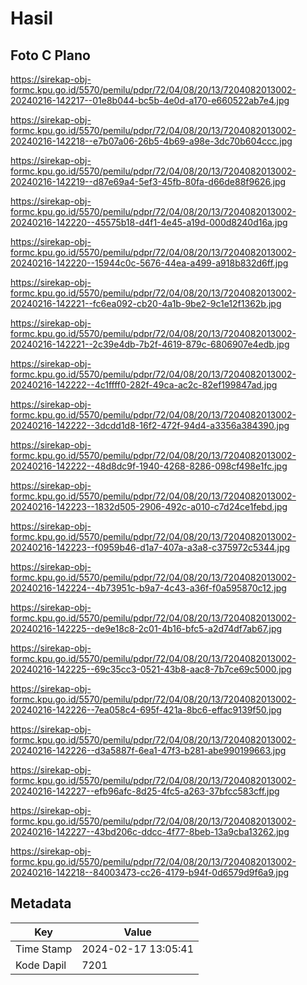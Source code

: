 # Hasil

## Foto C Plano

https://sirekap-obj-formc.kpu.go.id/5570/pemilu/pdpr/72/04/08/20/13/7204082013002-20240216-142217--01e8b044-bc5b-4e0d-a170-e660522ab7e4.jpg

https://sirekap-obj-formc.kpu.go.id/5570/pemilu/pdpr/72/04/08/20/13/7204082013002-20240216-142218--e7b07a06-26b5-4b69-a98e-3dc70b604ccc.jpg

https://sirekap-obj-formc.kpu.go.id/5570/pemilu/pdpr/72/04/08/20/13/7204082013002-20240216-142219--d87e69a4-5ef3-45fb-80fa-d66de88f9626.jpg

https://sirekap-obj-formc.kpu.go.id/5570/pemilu/pdpr/72/04/08/20/13/7204082013002-20240216-142220--45575b18-d4f1-4e45-a19d-000d8240d16a.jpg

https://sirekap-obj-formc.kpu.go.id/5570/pemilu/pdpr/72/04/08/20/13/7204082013002-20240216-142220--15944c0c-5676-44ea-a499-a918b832d6ff.jpg

https://sirekap-obj-formc.kpu.go.id/5570/pemilu/pdpr/72/04/08/20/13/7204082013002-20240216-142221--fc6ea092-cb20-4a1b-9be2-9c1e12f1362b.jpg

https://sirekap-obj-formc.kpu.go.id/5570/pemilu/pdpr/72/04/08/20/13/7204082013002-20240216-142221--2c39e4db-7b2f-4619-879c-6806907e4edb.jpg

https://sirekap-obj-formc.kpu.go.id/5570/pemilu/pdpr/72/04/08/20/13/7204082013002-20240216-142222--4c1ffff0-282f-49ca-ac2c-82ef199847ad.jpg

https://sirekap-obj-formc.kpu.go.id/5570/pemilu/pdpr/72/04/08/20/13/7204082013002-20240216-142222--3dcdd1d8-16f2-472f-94d4-a3356a384390.jpg

https://sirekap-obj-formc.kpu.go.id/5570/pemilu/pdpr/72/04/08/20/13/7204082013002-20240216-142222--48d8dc9f-1940-4268-8286-098cf498e1fc.jpg

https://sirekap-obj-formc.kpu.go.id/5570/pemilu/pdpr/72/04/08/20/13/7204082013002-20240216-142223--1832d505-2906-492c-a010-c7d24ce1febd.jpg

https://sirekap-obj-formc.kpu.go.id/5570/pemilu/pdpr/72/04/08/20/13/7204082013002-20240216-142223--f0959b46-d1a7-407a-a3a8-c375972c5344.jpg

https://sirekap-obj-formc.kpu.go.id/5570/pemilu/pdpr/72/04/08/20/13/7204082013002-20240216-142224--4b73951c-b9a7-4c43-a36f-f0a595870c12.jpg

https://sirekap-obj-formc.kpu.go.id/5570/pemilu/pdpr/72/04/08/20/13/7204082013002-20240216-142225--de9e18c8-2c01-4b16-bfc5-a2d74df7ab67.jpg

https://sirekap-obj-formc.kpu.go.id/5570/pemilu/pdpr/72/04/08/20/13/7204082013002-20240216-142225--69c35cc3-0521-43b8-aac8-7b7ce69c5000.jpg

https://sirekap-obj-formc.kpu.go.id/5570/pemilu/pdpr/72/04/08/20/13/7204082013002-20240216-142226--7ea058c4-695f-421a-8bc6-effac9139f50.jpg

https://sirekap-obj-formc.kpu.go.id/5570/pemilu/pdpr/72/04/08/20/13/7204082013002-20240216-142226--d3a5887f-6ea1-47f3-b281-abe990199663.jpg

https://sirekap-obj-formc.kpu.go.id/5570/pemilu/pdpr/72/04/08/20/13/7204082013002-20240216-142227--efb96afc-8d25-4fc5-a263-37bfcc583cff.jpg

https://sirekap-obj-formc.kpu.go.id/5570/pemilu/pdpr/72/04/08/20/13/7204082013002-20240216-142227--43bd206c-ddcc-4f77-8beb-13a9cba13262.jpg

https://sirekap-obj-formc.kpu.go.id/5570/pemilu/pdpr/72/04/08/20/13/7204082013002-20240216-142218--84003473-cc26-4179-b94f-0d6579d9f6a9.jpg


## Metadata

| Key        | Value               |
| ---------- | ------------------- |
| Time Stamp | 2024-02-17 13:05:41 |
| Kode Dapil | 7201                |



